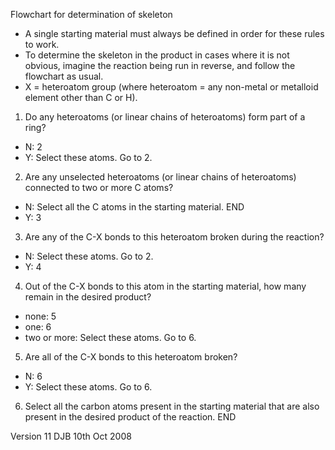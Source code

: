 Flowchart for determination of skeleton

* A single starting material must always be defined in order for these rules to work.
* To determine the skeleton in the product in cases where it is not obvious, imagine the reaction being run in reverse, and follow the flowchart as usual.
* X = heteroatom group (where heteroatom = any non-metal or metalloid element other than C or H).

1. Do any heteroatoms (or linear chains of heteroatoms) form part of a ring?
* N: 2
* Y: Select these atoms. Go to 2. 

2. Are any unselected heteroatoms (or linear chains of heteroatoms) connected to two or more C atoms?
* N: Select all the C atoms in the starting material. END
* Y: 3

3. Are any of the C-X bonds to this heteroatom broken during the reaction?
* N: Select these atoms. Go to 2.
* Y: 4

4. Out of the C-X bonds to this atom in the starting material, how many remain in the desired product?
* none: 5
* one: 6
* two or more: Select these atoms. Go to 6.

5. Are all of the C-X bonds to this heteroatom broken?
* N: 6
* Y: Select these atoms. Go to 6.

6. Select all the carbon atoms present in the starting material that are also present in the desired product of the reaction. END

Version 11
DJB
10th Oct 2008

